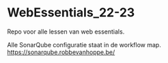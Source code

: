 # WebEssentials_22-23

Repo voor alle lessen van web essentials.

Alle SonarQube configuratie staat in de workflow map.
https://sonarqube.robbevanhoppe.be/
